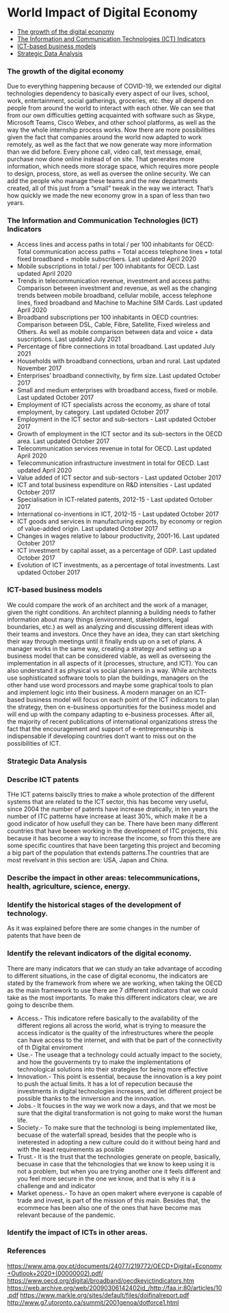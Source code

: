 # World Impact of Digital Economy

- [The growth of the digital economy](#The-growth-of-digital-economy)
- [The Information and Communication Technologies (ICT) Indicators](#The-Information-and-Communication-Technologies-(ICT)-Indicators)
- [ICT-based business models](#ICT-based-business-models)
- [Strategic Data Analysis](#Strategic-Data-Analysis)


### The growth of the digital economy
Due to everything happening because of COVID-19, we extended our digital technologies dependency to basically every aspect of our lives, school, work, entertainment, social gatherings, groceries, etc. they all depend on people from around the world to interact with each other. We can see that from our own difficulties getting acquainted with software such as Skype, Microsoft Teams, Cisco Webex, and other school platforms, as well as the way the whole internship process works. Now there are more possibilities given the fact that companies around the world now adapted to work remotely, as well as the fact that we now generate way more information than we did before. Every phone call, video call, text message, email, purchase now done online instead of on site. That generates more information, which needs more storage space, which requires more people to design, process, store, as well as oversee the online security. We can add the people who manage these teams and the new departments created, all of this just from a “small” tweak in the way we interact. That’s how quickly we made the new economy grow in a span of less than two years.

### The Information and Communication Technologies (ICT) Indicators
- Access lines and access paths in total / per 100 inhabitants for OECD: Total communication access paths = Total access telephone lines + total fixed broadband + mobile subscribers. Last updated April 2020
- Mobile subscriptions in total / per 100 inhabitants for OECD. Last updated April 2020
- Trends in telecommunication revenue, investment and access paths: Comparison between investment and revenue, as well as the changing trends between mobile broadband, cellular mobile, access telephone lines, fixed broadband and Machine to Machine SIM Cards. Last updated April 2020
- Broadband subscriptions per 100 inhabitants in OECD countries: Comparison between DSL, Cable, Fibre, Satellite, Fixed wireless and Others. As well as mobile comparison between data and voice + data suscriptions. Last updated July 2021 
- Percentage of fibre connections in total broadband. Last updated July 2021
- Households with broadband connections, urban and rural. Last updated November 2017
- Enterprises’ broadband connectivity, by firm size. Last updated October 2017
- Small and medium enterprises with broadband access, fixed or mobile. Last updated October 2017
- Employment of ICT specialists across the economy, as share of total employment, by category. Last updated October 2017
- Employment in the ICT sector and sub-sectors - Last updated October 2017
- Growth of employment in the ICT sector and its sub-sectors in the OECD area. Last updated October 2017
- Telecommunication services revenue in total for OECD. Last updated April 2020
- Telecommunication infrastructure investment in total for OECD. Last updated April 2020
- Value added of ICT sector and sub-sectors - Last updated October 2017
- ICT and total business expenditure on R&D intensities - Last updated October 2017
- Specialisation in ICT-related patents, 2012-15 - Last updated October 2017
- International co-inventions in ICT, 2012-15 - Last updated October 2017
- ICT goods and services in manufacturing exports, by economy or region of value-added origin. Last updated October 2017
- Changes in wages relative to labour productivity, 2001-16. Last updated October 2017
- ICT investment by capital asset, as a percentage of GDP. Last updated October 2017
- Evolution of ICT investments, as a percentage of total investments. Last updated October 2017

### ICT-based business models
We could compare the work of an architect and the work of a manager, given the right conditions. An architect planning a building needs to father information about many things (environment, stakeholders, legal boundaries, etc.) as well as analyzing and discussing different ideas with their teams and investors. Once they have an idea, they can start sketching their way through meetings until it finally ends up on a set of plans. A manager works in the same way, creating a strategy and setting up a business model that can be considered viable, as well as overseeing the implementation in all aspects of it (processes, structure, and ICT). 
You can also understand it as physical vs social planners in a way. While architects use sophisticated software tools to plan the buildings, managers on the other hand use word processors and maybe some graphical tools to plan and implement logic into their business. A modern manager on an ICT-based business model will focus on each point of the ICT indicators to plan the strategy, then on e-business opportunities for the business model and will end up with the company adapting to e-business processes. After all, the majority of recent publications of international organizations stress the fact that the encouragement and support of e-entrepreneurship is indispensable if developing countries don’t want to miss out on the possibilities of ICT.

### Strategic Data Analysis

### Describe ICT patents

THe ICT paterns baisclly ttries to make a whole protection of the different systems that are related to the ICT sector, this has become very useful, since 2004 the number of patents have increase dratically, in ten years the number of ITC patterns have increase at least 30%, which make it be a good indicator of how usefull they can be. There have been many different countries that have beeen working in the development of ITC projects, this because it has become a way to increase the income, so from this there are some specific countires that have been targeting this project and becoming a big part of the population that extends patterns.The countries that are most revelvant in this section are: USA, Japan and  China. 

### Describe the impact in other areas: telecommunications, health, agriculture, science, energy.




### Identify the historical stages of the development of technology.

As it was explained before there are some changes in the number of patents that have been de


### Identify the relevant indicators of the digital economy.

There are many indicators that we can study an take advantage of accoding to different situations, in the case of digital economu, the indicators are stated by the framework from where we are working, when taking the OECD as the main framework to use there are 7 different indicators that we could take as the most importants. To make this different indicators clear, we are going to describe them. 
- Access.- This indicatore refere basically to the availability of the different regions all across the world, what is trying to measure the access indicator is the quality of the infrestructures where the people can have access to the internet, and with that be part of the connectivity of th Digital enviroment
- Use.- The useage that a technology could actually impact to the society, and how the gouverments try to make the implementations of technological solutions into their strategies for being more effective
- Innovation.- This point is essential, because the innovation is a key point to push the actual limits. It has a lot of repecution because the investments in digital technologies increases, and let different project be possible thanks to the innversion and the innovation.
- Jobs.- It foucses in the way we work now a days, and that we most be sure that the digital transformation is not going to make worst the human life.  
- Society.- To make sure that the technologi is being implementated like, becuase of the waterfall spread, besides that the people who is ineterested in adopting a new culture could do it without being hard and with the least requirements as posible
- Trust.- It is the trust that the technologies generate on people, basically, becuase in case that the tehcnologies that we know to keep using it is not a problem, but when you are trying another one it feels different and you feel more secure in the one we know, and that is why it is a challenge and and indicator
- Market openess.- To have an open makert where everyone is capable of trade and invest, is part of the mission of this main. Besides that, the ecommece has been also one of the ones that have become mas relevant because of the pandemic.  

### Identify the impact of ICTs in other areas.


### References

https://www.ama.gov.pt/documents/24077/219772/OECD+Digital+Economy+Outlook+2020+(00000002).pdf/
https://www.oecd.org/digital/broadband/oecdkeyictindicators.htm
https://web.archive.org/web/20090306142402id_/http://faa.ir:80/articles/10.pdf
https://www.markle.org/sites/default/files/doifinalreport.pdf
http://www.g7.utoronto.ca/summit/2001genoa/dotforce1.html


